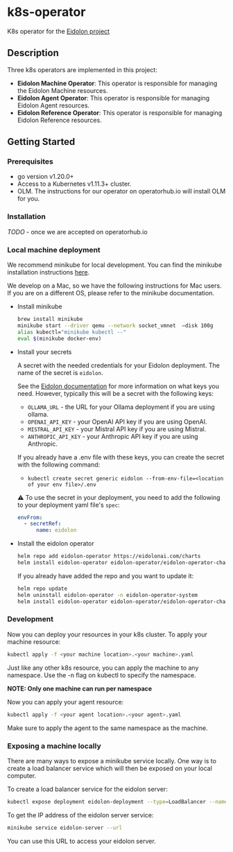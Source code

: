 # k8s-operator
K8s operator for the [Eidolon project](http://www.eidolonai.com)

## Description
Three k8s operators are implemented in this project:
- **Eidolon Machine Operator**: This operator is responsible for managing the Eidolon Machine resources.
- **Eidolon Agent Operator**: This operator is responsible for managing Eidolon Agent resources.
- **Eidolon Reference Operator**: This operator is responsible for managing Eidolon Reference resources.

## Getting Started

### Prerequisites
- go version v1.20.0+
- Access to a Kubernetes v1.11.3+ cluster.
- OLM.  The instructions for our operator on operatorhub.io will install OLM for you.
 
### Installation
*TODO* - once we are accepted on operatorhub.io

### Local machine deployment
We recommend minikube for local development.  You can find the minikube installation instructions [here](https://minikube.sigs.k8s.io/docs/start/).

We develop on a Mac, so we have the following instructions for Mac users.  If you are on a different OS, please refer to the minikube documentation.

* Install minikube
    ```sh
    brew install minikube
    minikube start --driver qemu --network socket_vmnet  —disk 100g
    alias kubectl="minikube kubectl --"   
    eval $(minikube docker-env)
    ```

* Install your secrets

  A secret with the needed credentials for your Eidolon deployment. The name of the secret is `eidolon`.

  See the [Eidolon documentation](https://www.eidolonai.com) for more information on what keys you need. 
  However, typically this will be a secret with the following keys:
  - `OLLAMA_URL` - the URL for your Ollama deployment if you are using ollama.
  - `OPENAI_API_KEY` - your OpenAI API key if you are using OpenAI.
  - `MISTRAL_API_KEY` - your Mistral API key if you are using Mistral.
  - `ANTHROPIC_API_KEY` - your Anthropic API key if you are using Anthropic.

  If you already have a .env file with these keys, you can create the secret with the following command:
  - `kubectl create secret generic eidolon --from-env-file=<location of your env file>/.env`
  
  ⚠️ To use the secret in your deployment, you need to add the following to your deployment yaml file's `spec`:
  ```yaml
  envFrom:
    - secretRef:
        name: eidolon
  ```

* Install the eidolon operator
    ```sh
    helm repo add eidolon-operator https://eidolonai.com/charts 
    helm install eidolon-operator eidolon-operator/eidolon-operator-chart --namespace eidolon-operator-system --create-namespace
    ```

    If you already have added the repo and you want to update it:
    ```sh
    helm repo update
    helm uninstall eidolon-operator -n eidolon-operator-system                  
    helm install eidolon-operator eidolon-operator/eidolon-operator-chart --namespace eidolon-operator-system --create-namespace
    ```

### Development
Now you can deploy your resources in your k8s cluster. To apply your machine resource:
```sh
kubectl apply -f <your machine location>.<your machine>.yaml
```
Just like any other k8s resource, you can apply the machine to any namespace. Use the -n flag on kubectl to specify the namespace.

**NOTE: Only one machine can run per namespace**

Now you can apply your agent resource:
```sh
kubectl apply -f <your agent location>.<your agent>.yaml
```

Make sure to apply the agent to the same namespace as the machine.

### Exposing a machine locally
There are many ways to expose a minikube service locally. 
One way is to create a load balancer service which will then be exposed on your local computer. 

To create a load balancer service for the eidolon server:
```sh
kubectl expose deployment eidolon-deployment --type=LoadBalancer --name=eidolon-server --port 8080
```

To get the IP address of the eidolon server service:
```sh
minikube service eidolon-server --url
```

You can use this URL to access your eidolon server.
